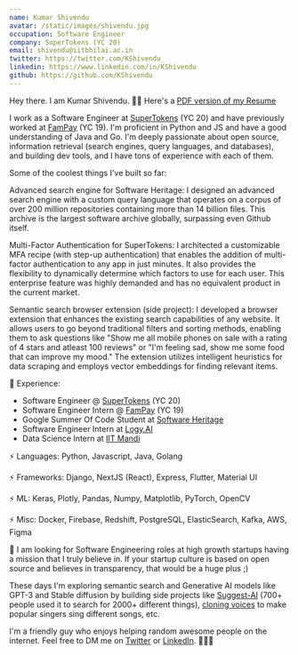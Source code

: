 ```yaml
---
name: Kumar Shivendu
avatar: /static/images/shivendu.jpg
occupation: Software Engineer
company: SuperTokens (YC 20)
email: shivendu@iitbhilai.ac.in
twitter: https://twitter.com/KShivendu_
linkedin: https://www.linkedin.com/in/KShivendu
github: https://github.com/KShivendu
---
```


Hey there. I am Kumar Shivendu. 👨‍💻 Here's a [PDF version of my Resume](/static/KumarShivendu_CV.pdf)

I work as a Software Engineer at [SuperTokens](https://github.com/SuperTokens) (YC 20) and have previously worked at [FamPay](https://fampay.in/) (YC 19). I'm proficient in Python and JS and have a good understanding of Java and Go. I'm deeply passionate about open source, information retrieval (search engines, query languages, and databases), and building dev tools, and I have tons of experience with each of them.

Some of the coolest things I've built so far:

Advanced search engine for Software Heritage: I designed an advanced search engine with a custom query language that operates on a corpus of over 200 million repositories containing more than 14 billion files. This archive is the largest software archive globally, surpassing even Github itself.

Multi-Factor Authentication for SuperTokens: I architected a customizable MFA recipe (with step-up authentication) that enables the addition of multi-factor authentication to any app in just minutes. It also provides the flexibility to dynamically determine which factors to use for each user. This enterprise feature was highly demanded and has no equivalent product in the current market.

Semantic search browser extension (side project): I developed a browser extension that enhances the existing search capabilities of any website. It allows users to go beyond traditional filters and sorting methods, enabling them to ask questions like "Show me all mobile phones on sale with a rating of 4 stars and atleast 100 reviews" or "I'm feeling sad, show me some food that can improve my mood." The extension utilizes intelligent heuristics for data scraping and employs vector embeddings for finding relevant items.

🚀 Experience:

- Software Engineer @ [SuperTokens](https://supertokens.com/) (YC 20)
- Software Engineer Intern @ [FamPay](https://fampay.in/) (YC 19)
- Google Summer Of Code Student at [Software Heritage](https://softwareheritage.org/)
- Software Engineer Intern at [Logy.AI](https://logy.ai/)
- Data Science Intern at [IIT Mandi](https://iitmandi.ac.in/)

⚡ Languages: Python, Javascript, Java, Golang

⚡ Frameworks: Django, NextJS (React), Express, Flutter, Material UI

⚡ ML: Keras, Plotly, Pandas, Numpy, Matplotlib, PyTorch, OpenCV

⚡ Misc: Docker, Firebase, Redshift, PostgreSQL, ElasticSearch, Kafka, AWS, Figma

🦄 I am looking for Software Engineering roles at high growth startups having a mission that I truly believe in. If your startup culture is based on open source and believes in transparency, that would be a huge plus ;)

These days I'm exploring semantic search and Generative AI models like GPT-3 and Stable diffusion by building side projects like [Suggest-AI](https://twitter.com/KShivendu_/status/1655603676189437953?s=20) (700+ people used it to search for 2000+ different things), [cloning voices](https://twitter.com/KShivendu_/status/1650858929558278145) to make popular singers sing different songs, etc.

I'm a friendly guy who enjoys helping random awesome people on the internet. Feel free to DM me on [Twitter](https://twitter.com/_KShivendu) or [LinkedIn](https://www.linkedin.com/in/kshivendu/). 🙋🏻‍♂️
